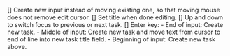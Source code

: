 [] Create new input instead of moving existing one, so that moving mouse does not remove edit cursor.
[] Set title when done editing.
[] Up and down to switch focus to previous or next task.
[] Enter key:
    - End of input: Create new task.
    - Middle of input: Create new task and move text from cursor to end of line into new task title field.
    - Beginning of input: Create new task above.
